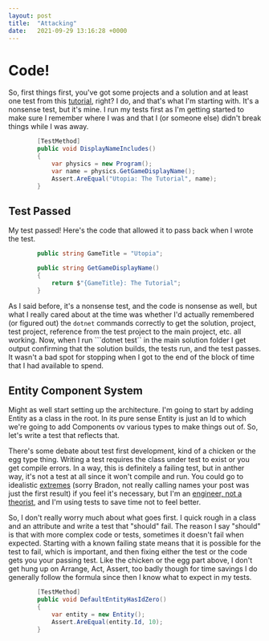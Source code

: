 ```yaml
---
layout: post
title:  "Attacking"
date:   2021-09-29 13:16:28 +0000
---
```


# Code!
So, first things first, you've got some projects and a solution and at least one test from this [tutorial][mstest-unit], right? I do, and that's what I'm starting with. It's a nonsense test, but it's mine. I run my tests first as I'm getting started to make sure I remember where I was and that I (or someone else) didn't break things while I was away.

``` csharp
        [TestMethod]
        public void DisplayNameIncludes()
        {
            var physics = new Program();
            var name = physics.GetGameDisplayName();
            Assert.AreEqual("Utopia: The Tutorial", name);
        }
```

## Test Passed
My test passed! Here's the code that allowed it to pass back when I wrote the test.

``` csharp
        public string GameTitle = "Utopia";

        public string GetGameDisplayName()
        {
            return $"{GameTitle}: The Tutorial";
        }
```

As I said before, it's a nonsense test, and the code is nonsense as well, but what I really cared about at the time was whether I'd actually remembered (or figured out) the ```dotnet``` commands correctly to get the solution, project, test project, reference from the test project to the main project, etc. all working. Now, when I run ```dotnet test`` in the main solution folder I get output confirming that the solution builds, the tests run, and the test passes. It wasn't a bad spot for stopping when I got to the end of the block of time that I had available to spend.

## Entity Component System
Might as well start setting up the architecture. I'm going to start by adding Entity as a class in the root. In its pure sense Entity is just an Id to which we're going to add Components ov various types to make things out of. So, let's write a test that reflects that.  

There's some debate about test first development, kind of a chicken or the egg type thing. Writing a test requires the class under test to exist or you get compile errors. In a way, this is definitely a failing test, but in anther way, it's not a test at all since it won't compile and run. You could go to idealistic [extremes][bradoncode] (sorry Bradon, not really calling names your post was just the first result) if you feel it's necessary, but I'm an [engineer, not a theorist][math-jokes], and I'm using tests to save time not to feel better.   

So, I don't really worry much about what goes first. I quick rough in a class and an attribute and write a test that "should" fail. The reason I say "should" is that with more complex code or tests, sometimes it doesn't fail when expected. Starting with a known failing state means that it is possible for the test to fail, which is important, and then fixing either the test or the code gets you your passing test. Like the chicken or the egg part above, I don't get hung up on Arrange, Act, Assert, too badly though for time savings I do generally follow the formula since then I know what to expect in my tests.    

``` csharp
        [TestMethod]
        public void DefaultEntityHasIdZero()
        {
            var entity = new Entity();
            Assert.AreEqual(entity.Id, 10);
        }
```

[mstest-unit]: https://docs.microsoft.com/en-us/dotnet/core/testing/unit-testing-with-mstest
[bradoncode]: http://www.bradoncode.com/blog/2012/01/asserting-exceptions-in-mstest-with.html
[math-jokes]: https://users.cs.northwestern.edu/~riesbeck/mathphyseng.html
